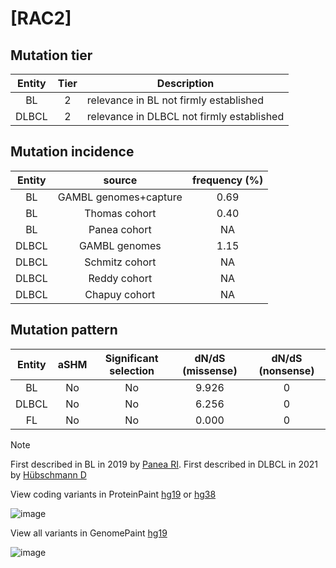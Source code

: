 # [RAC2]

## Mutation tier

|Entity|Tier|Description                              |
|:------:|:----:|-----------------------------------------|
|BL    |2   |relevance in BL not firmly established   |
|DLBCL |2   |relevance in DLBCL not firmly established|
## Mutation incidence

|Entity|source               |frequency (%)|
|:------:|:---------------------:|:-------------:|
|BL    |GAMBL genomes+capture|0.69         |
|BL    |Thomas cohort        |0.40         |
|BL    |Panea cohort         |  NA         |
|DLBCL |GAMBL genomes        |1.15         |
|DLBCL |Schmitz cohort       |  NA         |
|DLBCL |Reddy cohort         |  NA         |
|DLBCL |Chapuy cohort        |  NA         |

## Mutation pattern

|Entity|aSHM|Significant selection|dN/dS (missense)|dN/dS (nonsense)|
|:------:|:----:|:---------------------:|:----------------:|:----------------:|
|BL    |No  |No                   |9.926           |0               |
|DLBCL |No  |No                   |6.256           |0               |
|FL    |No  |No                   |0.000           |0               |


> [!NOTE]
> First described in BL in 2019 by [Panea RI](https://pubmed.ncbi.nlm.nih.gov/31558468). First described in DLBCL in 2021 by [Hübschmann D](https://pubmed.ncbi.nlm.nih.gov/33953289)

View coding variants in ProteinPaint [hg19](https://www.bcgsc.ca/downloads/morinlab/GAMBL/test/genes/RAC2_protein.html)  or [hg38](https://www.bcgsc.ca/downloads/morinlab/GAMBL/test/genes/RAC2_protein_hg38.html)

![image](../../images/proteinpaint/RAC2_NM_002872.svg)

View all variants in GenomePaint [hg19](https://www.bcgsc.ca/downloads/morinlab/GAMBL/test/genes/RAC2.html)

![image](../../images/proteinpaint/RAC2.svg)

